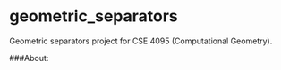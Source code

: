 geometric_separators
====================

Geometric separators project for CSE 4095 (Computational Geometry).

###About:


